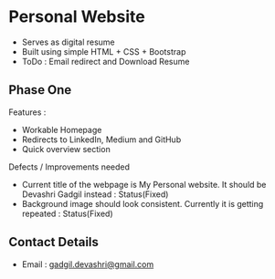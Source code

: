 # Personal Website 
* Serves as digital resume 
* Built using simple HTML + CSS + Bootstrap
* ToDo : Email redirect and Download Resume 

## Phase One 
Features :
* Workable Homepage
* Redirects to LinkedIn, Medium and GitHub
* Quick overview section

Defects / Improvements needed
* Current title of the webpage is My Personal website. It should be Devashri Gadgil instead : Status(Fixed)
* Background image should look consistent. Currently it is getting repeated : Status(Fixed)

 

## Contact Details 
* Email : gadgil.devashri@gmail.com

